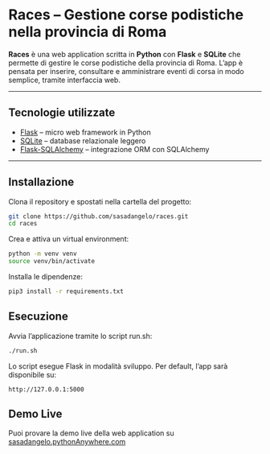 # Races – Gestione corse podistiche nella provincia di Roma

**Races** è una web application scritta in **Python** con **Flask** e **SQLite** che permette di gestire le corse podistiche della provincia di Roma.
L’app è pensata per inserire, consultare e amministrare eventi di corsa in modo semplice, tramite interfaccia web.

---

## Tecnologie utilizzate
- [Flask](https://flask.palletsprojects.com/) – micro web framework in Python
- [SQLite](https://www.sqlite.org/) – database relazionale leggero
- [Flask-SQLAlchemy](https://flask-sqlalchemy.palletsprojects.com/) – integrazione ORM con SQLAlchemy

---

## Installazione

Clona il repository e spostati nella cartella del progetto:

```bash
git clone https://github.com/sasadangelo/races.git
cd races
```

Crea e attiva un virtual environment:

```bash
python -m venv venv
source venv/bin/activate
```

Installa le dipendenze:

```bash
pip3 install -r requirements.txt
```

## Esecuzione

Avvia l’applicazione tramite lo script run.sh:

```bash
./run.sh
```


Lo script esegue Flask in modalità sviluppo.
Per default, l’app sarà disponibile su:

```
http://127.0.0.1:5000
```

## Demo Live

Puoi provare la demo live della web application su [sasadangelo.pythonAnywhere.com](https://sasadangelo.pythonanywhere.com)
